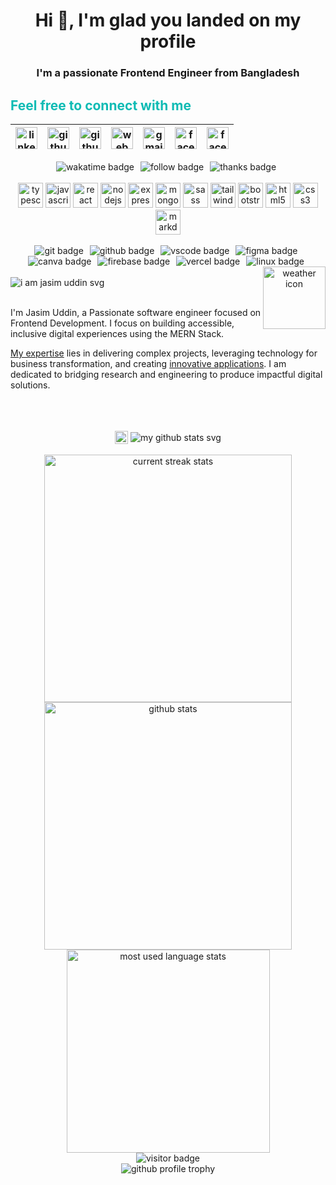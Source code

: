 <h1 underline="0" align="center">Hi 👋, I'm glad you landed on my profile</h1>
<h3 align="center">I'm a passionate Frontend Engineer from Bangladesh</h3>

<div align="left"> 
    <h2 style="color:#0EBBB4; text-decoration: none;">Feel free to connect with me</h2>
</div>
<!-- feel free to contact me text end -->

<!-- social media links start -->
<table align="center">
    <thead align="center">
        <tr>
            <th>
                <a href="https://www.linkedin.com/in/devjasim" target="_blank" rel="noopener noreferrer" title="linkedin.com/in/devjasim">
                    <img loading="lazy" alt="linkedin icon" src="https://cdn.simpleicons.org/linkedin/0EBBB4" width="35px">
                </a>
            </th>
            <th>
                <a href="https://www.github.com/devjasim" target="_blank" rel="noopener noreferrer" title="github.com/devjasim">
                    <img loading="lazy" alt="github icon" src="https://cdn.simpleicons.org/github/0EBBB4" width="35px">
                </a>
            </th>
            <th>
                <a href="https://stackoverflow.com/users/20348607/devjasim" target="_blank" rel="noopener noreferrer" title="stackoverflow.com/users/20348607/devjasim">
                    <img loading="lazy" alt="github icon" src="https://cdn.simpleicons.org/stackoverflow/0EBBB4" width="35px">
                </a>
            </th>
            <th>
                <a href="https://jasim.vercel.app" target="_blank" rel="noopener noreferrer" title="jasim.vercel.app">
                    <img loading="lazy" alt="web icon" src="https://cdn.simpleicons.org/googlechrome/0EBBB4" width="35px">
                </a>
            </th>
            <th>
                <a href="mailto:jasimfbd@gmail.com" target="_blank" rel="noopener noreferrer" title="jasimfbd@gmail.com">
                    <img loading="lazy" alt="gmail icon" src="https://cdn.simpleicons.org/gmail/0EBBB4" width="35px">
                </a>
            </th>
            <th>
                <a href="https://www.facebook.com/devjasim/" target="_blank" rel="noopener noreferrer" title="facebook.com/devjasim">
                    <img loading="lazy" alt="facebook icon" src="https://cdn.simpleicons.org/facebook/0EBBB4" width="35px">
                </a>
            </th>
            <th>
                <a href="https://twitter.com/dev_Jasim" target="_blank" rel="noopener noreferrer" title="twitter.com/dev_jasim">
                    <img loading="lazy" alt="facebook icon" src="https://cdn.simpleicons.org/twitter/0EBBB4" width="35px">
                </a>
            </th>
        </tr>
    </thead>
</table>
<!-- social media links end -->
<!-- connect with me end -->




<!-- about repository badges start -->
<div align="center">
  <img src="https://wakatime.com/badge/user/bb224c90-7cb7-4c45-953e-a9e26c1cb06c.svg?style=for-the-badge&color=0EBBB4 " alt="wakatime badge" style="margin-right: 6px;" />
  <img src="https://img.shields.io/github/followers/devjasim?logo=github&style=for-the-badge&color=0EBBB4" alt="follow badge" style="margin-right: 6px;" />
  <!-- Uncomment below to use the guest book badge
  <a href="https://github.com/devjasim/devjasim/issues/new?template=Guestbook_entry.md&title=Adding+<username>+to+guestbook" target="_blank" rel="noopener noreferrer" style="margin-right: 6px">
    <img src="https://img.shields.io/badge/-%20%F0%9F%96%8B%20Write%20into%20my%20guest%20book-red?style=flat-round&color=0EBBB4" alt="Guest Book" />
  </a>
  -->
  <img src="https://img.shields.io/badge/%F0%9F%91%8D-Thanks%20for%20visiting-0EBBB4.svg?style=for-the-badge&logoColor=ffffff" alt="thanks badge" style="margin-right: 6px;" />
</div>
<!-- about repository badges end -->

<br/>

<!-- skills icons start -->
<div align="center">
  <img loading="lazy" height="40" width="40" src="https://cdn.simpleicons.org/typescript/0EBBB4" alt="typescript icon"/>
  <img loading="lazy" height="40" width="40" src="https://cdn.simpleicons.org/javascript/0EBBB4" alt="javascript icon" />
  <img loading="lazy" height="40" width="40" src="https://cdn.simpleicons.org/react/0EBBB4" alt="react icon" />
  <img loading="lazy" height="40" width="40" src="https://cdn.simpleicons.org/nodedotjs/0EBBB4" alt="nodejs icon" />
  <img loading="lazy" height="40" width="40" src="https://cdn.simpleicons.org/express/0EBBB4" alt="express icon" />
  <img loading="lazy" height="40" width="40" src="https://cdn.simpleicons.org/mongodb/0EBBB4" alt="mongodb icon" />
  <img loading="lazy" height="40" width="40" src="https://cdn.simpleicons.org/sass/0EBBB4" alt="sass icon" />
  <img loading="lazy" height="40" width="40" src="https://cdn.simpleicons.org/tailwindcss/0EBBB4" alt="tailwindcss icon" />
  <img loading="lazy" height="40" width="40" src="https://cdn.simpleicons.org/bootstrap/0EBBB4" alt="bootstrap icon" />
  <img loading="lazy" height="40" width="40" src="https://cdn.simpleicons.org/html5/0EBBB4" alt="html5 icon" />
  <img loading="lazy" height="40" width="40" src="https://cdn.simpleicons.org/css3/0EBBB4" alt="css3 icon" />
  <img loading="lazy" height="40" width="40" src="https://cdn.simpleicons.org/markdown/0EBBB4" alt="markdown icon" />
</div>
<!-- skills icons end -->

<br/>

<!-- tools badge start -->
<div align="center">
  <img loading="lazy" style="margin-right: 6px" alt="git badge" src="https://img.shields.io/badge/GIT-E44C30?style=for-the-badge&logo=git&logoColor=white&labelColor=555555&color=0EBBB4">
  <img loading="lazy" style="margin-right: 6px" alt="github badge" src="https://img.shields.io/badge/GitHub-100000?style=for-the-badge&logo=github&logoColor=white&labelColor=555555&color=0EBBB4">
  <img loading="lazy" style="margin-right: 6px" alt="vscode badge" src="https://img.shields.io/badge/VSCode-0078D4?style=for-the-badge&logo=visual%20studio%20code&logoColor=white&labelColor=555555&color=0EBBB4">
  <img loading="lazy" style="margin-right: 6px" alt="figma badge" src="https://img.shields.io/badge/Figma-F24E1E?style=for-the-badge&logo=figma&logoColor=white&labelColor=555555&color=0EBBB4">
  <img loading="lazy" style="margin-right: 6px" alt="canva badge" src="https://img.shields.io/badge/Canva-%2300C4CC.svg?&style=for-the-badge&logo=Canva&logoColor=white&labelColor=555555&color=0EBBB4">
  <img loading="lazy" style="margin-right: 6px" alt="firebase badge" src="https://img.shields.io/badge/firebase-ffca28?style=for-the-badge&logo=firebase&logoColor=white&labelColor=555555&color=0EBBB4">
  <img loading="lazy" style="margin-right: 6px" alt="vercel badge" src="https://img.shields.io/badge/Vercel-000000?style=for-the-badge&logo=vercel&logoColor=white&labelColor=555555&color=0EBBB4">
  <img loading="lazy" style="margin-right: 6px" alt="linux badge" src="https://img.shields.io/badge/Linux-FCC624?style=for-the-badge&logo=linux&logoColor=white&labelColor=555555&color=0EBBB4">
</div>
<!-- tools badge end -->



<!-- introduction heading start -->
<div align="center">
    <!-- weather icon start -->
    <img loading="lazy" align="right" alt="weather icon" src="https://weather-icon.journeyad.repl.co/@dhaka?v=1" width="100px">
    <br/>
    <!-- weather icon end -->
    <!-- about me start -->
    <div align="left">
        <img loading="lazy" src="https://readme-typing-svg.demolab.com?font=Poppins&weight=600&size=21&duration=1&pause=1&color=FEB500&center=true&vCenter=true&repeat=false&width=120&height=21&lines=ABOUT+ME" alt="i am jasim uddin svg" />
    </div>
    <!-- about me end -->
</div>
<!-- introduction heading end -->

<br/>

<!-- my summary start -->
<p> 
    I'm Jasim Uddin, a Passionate software engineer focused on Frontend Development. I focus on building accessible, inclusive digital experiences using the MERN Stack.
</p>

<p>
    <a href="#" target="_blank" rel="noopener noreferrer">My expertise</a> lies in delivering complex projects, leveraging technology for business transformation, and creating <a href="#" target="_blank" rel="noopener noreferrer">innovative applications</a>. I am dedicated to bridging research and engineering to produce impactful digital solutions.
</p>
<!-- my summary end -->

<br/>
<br/>
<br/>

<!-- my github stats text start -->
<div align="center"> 
    <img loading="lazy" width="21" align="center" src="./media/icons/pie-chart.png" alt="pie chart png" />
    <img loading="lazy" align="center" src="https://readme-typing-svg.demolab.com?font=Poppins&weight=600&size=21&duration=1&pause=1&color=FEB500&center=true&vCenter=true&repeat=false&width=200&height=21&lines=MY+GITHUB+STATS" alt="my github stats svg" />
</div>
<!-- my github stats text end -->

<br/>

<div align="center">
    <!-- github streak start -->
    <img loading="lazy" width=396 src="https://github-readme-streak-stats-mnex.vercel.app?user=devjasim&hide_border=true&date_format=j%20M%5B%20Y%5D&background=0D1117&stroke=8F33C4&border=0D1117&ring=0EBBB4&fire=FFFFFF&currStreakNum=FFFFFF&sideNums=FFFFFF&currStreakLabel=0EBBB4&sideLabels=0EBBB4&excludeDaysLabel=0EBBB4&dates=FFFFFF" alt="current streak stats" />
    <!-- github streak end -->
    <!-- github stats start -->
    <img loading="lazy" width=396 src="https://github-readme-stats-mnex.vercel.app/api?username=devjasim&rank_icon=percentile&show_icons=true&include_all_commits=true&hide_title=true&count_private=true&line_height=29&theme=react&title_color=0EBBB4&currStreakLabel=0EBBB4&sideLabels=0EBBB4&icon_color=0EBBB4&bg_color=0D1117&text_color=FFFFFF&border_color=61dafb&hide_border=true&include_all_commits=true" alt="github stats" />
    <!-- github stats end -->
</div>

<div align="center">
    <!-- github most used languages start -->
    <img loading="lazy" width=325 src="https://github-readme-stats-mnex.vercel.app/api/top-langs/?username=devjasim&hide_title=true&count_private=true&hide=c%23,powershell,Mathematica,Ruby,Objective-C,Objective-C%2b%2b,Cuda&title_color=0EBBB4&text_color=FFFFFF&icon_color=61dafb&bg_color=0D1117&langs_count=8&layout=compact&border_color=61dafb&hide_border=true" alt="most used language stats" />
    <!-- github most used languages end -->
    <!-- wakatime weekly activity start -->
    <!-- <a href="https://wakatime.com/@devjasim" target="_blank" rel="noopener noreferrer" title="Data update every midnight">
        <img loading="lazy" src="https://github-readme-stats-devjasim.vercel.app/api/wakatime?username=devjasim&layout=compact&langs_count=6&theme=react&text_color=00B8B5&bg_color=0D1117&title_color=0EBBB4&border_color=61dafb&hide_border=true" alt="Wakatime weekly coding actitvity languages" />
    </a> -->
    <!-- wakatime weekly activity end -->
</div>

<!-- github readme activity graph start -->
<div align="center">
    <img loading="lazy" alt="visitor badge" src="https://github-readme-activity-graph-mnex.vercel.app/graph?username=devjasim&bg_color=0d1117&color=00b8b5&line=0EBBB4&point=FFFFFF&area=true&hide_border=true&hide_title=true">
</div>
<!-- github readme activity graph end -->

<!-- github trophy start -->
<div align="center">
    <img loading="lazy" src="https://github-profile-trophy-mnex.vercel.app?username=devjasim&theme=radical&no-bg=true&no-frame=true&row=3&column=6&rank=SSS,SS,S,AAA,AA,A"  alt="github profile trophy"/>
</div>
<!-- github trophy end -->

<br/>
<br/>
<br/>

  
<!-- Proudly created with GPRM ( https://gprm.itsvg.in ) -->

